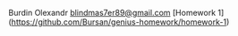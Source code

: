 Burdin Olexandr blindmas7er89@gmail.com
[Homework 1] <br>(https://github.com/Bursan/genius-homework/homework-1)</br>
